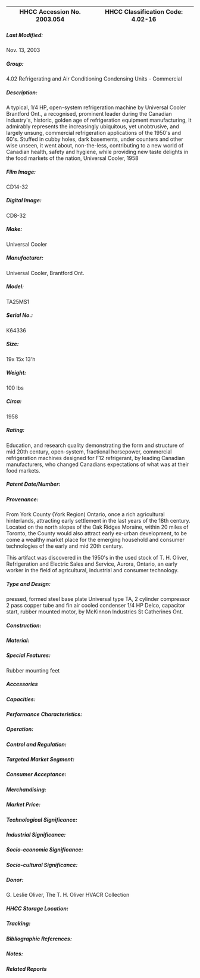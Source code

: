 | **HHCC Accession No. 2003.054** |**HHCC Classification Code:  4.02-16**|
| ----------- | ----------- |

##### Last Modified:
Nov. 13, 2003

##### Group:
4.02 Refrigerating and Air Conditioning Condensing Units - Commercial

##### Description:
A typical, 1/4 HP, open-system refrigeration machine by Universal Cooler Brantford Ont., a recognised, prominent leader during the Canadian industry's, historic, golden age of refrigeration equipment manufacturing, It admirably represents the increasingly ubiquitous, yet unobtrusive, and largely unsung, commercial refrigeration applications of the 1950's and 60's. Stuffed in cubby holes, dark basements, under counters and other wise unseen, it went about, non-the-less, contributing to a new world of Canadian health, safety and hygiene, while providing new taste delights in the food markets of the nation, Universal Cooler, 1958

##### Film Image:
CD14-32

##### Digital Image:
CD8-32

##### Make:
Universal Cooler

##### Manufacturer:
Universal Cooler, Brantford Ont.

##### Model:
TA25MS1

##### Serial No.:
K64336

##### Size:
19x 15x 13'h

##### Weight:
100 lbs

##### Circa:
1958

##### Rating:
Education, and research quality demonstrating the form and structure of mid 20th century, open-system, fractional horsepower, commercial refrigeration machines designed for F12 refrigerant, by leading Canadian manufacturers, who changed Canadians expectations of what was at their food markets.

##### Patent Date/Number:


##### Provenance:
From York County (York Region) Ontario, once a rich agricultural hinterlands, attracting early settlement in the last years of the 18th century. Located on the north slopes of the Oak Ridges Moraine, within 20 miles of Toronto, the County would also attract early ex-urban development, to be come a wealthy market place for the emerging household and consumer technologies of the early and mid 20th century. 

This artifact was discovered in the 1950's in the used stock of T. H. Oliver, Refrigeration and Electric Sales and Service, Aurora, Ontario, an early worker in the field of agricultural, industrial and consumer technology.

##### Type and Design:
pressed, formed steel base plate
Universal type TA, 2 cylinder  compressor
2 pass copper tube and fin air cooled condenser
1/4 HP Delco, capacitor start, rubber mounted motor, by McKinnon Industries St Catherines Ont.

##### Construction:


##### Material:


##### Special Features:
Rubber mounting feet

##### Accessories


##### Capacities:


##### Performance Characteristics:


##### Operation:


##### Control and Regulation:


##### Targeted Market Segment:


##### Consumer Acceptance:


##### Merchandising:


##### Market Price:


##### Technological Significance:


##### Industrial Significance:


##### Socio-economic Significance:


##### Socio-cultural Significance:


##### Donor:
G. Leslie Oliver, The T. H. Oliver HVACR Collection

##### HHCC Storage Location:


##### Tracking:


##### Bibliographic References:


##### Notes:


##### Related Reports

